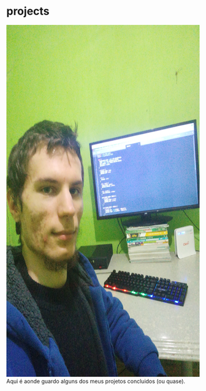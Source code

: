 # projects

<img src="imagemMinhaHomeWork.jpg" alt="imagem minha e do meu ambiente" height="920px" width="780px">
Aqui é aonde guardo alguns dos meus projetos concluidos (ou quase).
